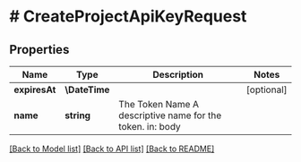 # # CreateProjectApiKeyRequest

## Properties

Name | Type | Description | Notes
------------ | ------------- | ------------- | -------------
**expiresAt** | **\DateTime** |  | [optional]
**name** | **string** | The Token Name  A descriptive name for the token.  in: body |

[[Back to Model list]](../../README.md#models) [[Back to API list]](../../README.md#endpoints) [[Back to README]](../../README.md)
